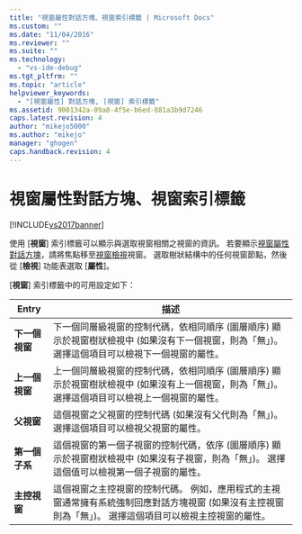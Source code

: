 ```yaml
---
title: "視窗屬性對話方塊、視窗索引標籤 | Microsoft Docs"
ms.custom: ""
ms.date: "11/04/2016"
ms.reviewer: ""
ms.suite: ""
ms.technology: 
  - "vs-ide-debug"
ms.tgt_pltfrm: ""
ms.topic: "article"
helpviewer_keywords: 
  - "[視窗屬性] 對話方塊, [視窗] 索引標籤"
ms.assetid: 9001342a-09a8-4f5e-b6ed-881a3b9d7246
caps.latest.revision: 4
author: "mikejo5000"
ms.author: "mikejo"
manager: "ghogen"
caps.handback.revision: 4
---
```

# 視窗屬性對話方塊、視窗索引標籤
[!INCLUDE[vs2017banner](../code-quality/includes/vs2017banner.md)]

使用 \[**視窗**\] 索引標籤可以顯示與選取視窗相關之視窗的資訊。  若要顯示[視窗屬性對話方塊](../debugger/window-properties-dialog-box.md)，請將焦點移至[視窗檢視](../debugger/windows-view.md)視窗。  選取樹狀結構中的任何視窗節點，然後從 \[**檢視**\] 功能表選取 \[**屬性**\]。  
  
 \[**視窗**\] 索引標籤中的可用設定如下：  
  
|Entry|描述|  
|-----------|--------|  
|**下一個視窗**|下一個同層級視窗的控制代碼，依相同順序 \(圖層順序\) 顯示於視窗樹狀檢視中 \(如果沒有下一個視窗，則為「無」\)。  選擇這個項目可以檢視下一個視窗的屬性。|  
|**上一個視窗**|上一個同層級視窗的控制代碼，依相同順序 \(圖層順序\) 顯示於視窗樹狀檢視中 \(如果沒有上一個視窗，則為「無」\)。  選擇這個項目可以檢視上一個視窗的屬性。|  
|**父視窗**|這個視窗之父視窗的控制代碼 \(如果沒有父代則為「無」\)。  選擇這個項目可以檢視父視窗的屬性。|  
|**第一個子系**|這個視窗的第一個子視窗的控制代碼，依序 \(圖層順序\) 顯示於視窗樹狀檢視中 \(如果沒有子視窗，則為「無」\)。  選擇這個值可以檢視第一個子視窗的屬性。|  
|**主控視窗**|這個視窗之主控視窗的控制代碼。  例如，應用程式的主視窗通常擁有系統強制回應對話方塊視窗 \(如果沒有主控視窗則為「無」\)。  選擇這個項目可以檢視主控視窗的屬性。|